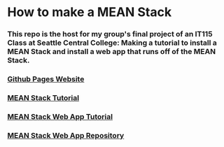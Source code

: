 # How to make a MEAN Stack
### This repo is the host for my group's final project of an IT115 Class at Seattle Central College: Making a tutorial to install a MEAN Stack and install a web app that runs off of the MEAN Stack.

### [Github Pages Website](https://dmpietz-vex.github.io/How-to-make-a-MEAN-Stack/)
### [MEAN Stack Tutorial](https://docs.google.com/document/d/1C9T3ryKmozrOhPvLm5Pn14BHglH57Q4Z17ScjI-BjAI/edit?usp=sharing)
### [MEAN Stack Web App Tutorial](https://docs.google.com/document/d/13Vs6XI51_J0JLU9DYRem5z09uHVX4MEefRd4sELT8ZY/edit?usp=sharing)
### [MEAN Stack Web App Repository](https://github.com/Dmpietz-Vex/Bonkai)
